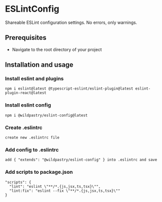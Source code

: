 # ESLintConfig
Shareable ESLint configuration settings. No errors, only warnings.

## Prerequisites
- Navigate to the root directory of your project

## Installation and usage

### Install eslint and plugins
```
npm i eslint@latest @typescript-eslint/eslint-plugin@latest eslint-plugin-react@latest
```

### Install eslint config
```
npm i @wildpastry/eslint-config@latest
```

### Create .eslintrc
```
create new .eslintrc file
```

### Add config to .eslintrc
```
add { "extends": "@wildpastry/eslint-config" } into .eslintrc and save
```

### Add scripts to package.json
```
"scripts": {
  "lint": "eslint \"**/*.{js,jsx,ts,tsx}\"",
  "lint:fix": "eslint --fix \"**/*.{js,jsx,ts,tsx}\""
}
```
